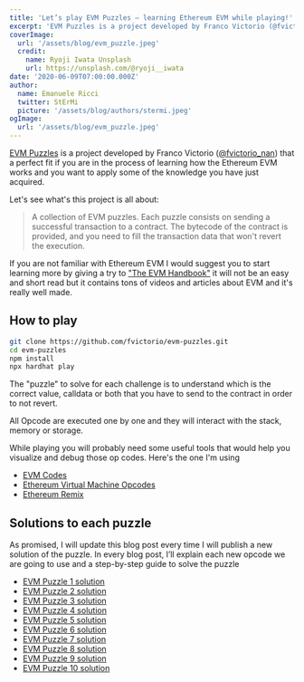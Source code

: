 ```yaml
---
title: 'Let’s play EVM Puzzles — learning Ethereum EVM while playing!'
excerpt: 'EVM Puzzles is a project developed by Franco Victorio (@fvictorio_nan) that is a perfect fit if you are in the process of learning how the Ethereum EVM works, and you want to apply some of the knowledge you have just acquired.'
coverImage:
  url: '/assets/blog/evm_puzzle.jpeg'
  credit:
    name: Ryoji Iwata Unsplash
    url: https://unsplash.com/@ryoji__iwata
date: '2020-06-09T07:00:00.000Z'
author:
  name: Emanuele Ricci
  twitter: StErMi
  picture: '/assets/blog/authors/stermi.jpeg'
ogImage:
  url: '/assets/blog/evm_puzzle.jpeg'
---
```


[EVM Puzzles](https://github.com/fvictorio/evm-puzzles) is a project developed by Franco Victorio ([@fvictorio_nan](https://twitter.com/fvictorio_nan)) that a perfect fit if you are in the process of learning how the Ethereum EVM works and you want to apply some of the knowledge you have just acquired.

Let's see what's this project is all about:

> A collection of EVM puzzles. Each puzzle consists on sending a successful transaction to a contract. The bytecode of the contract is provided, and you need to fill the transaction data that won't revert the execution.

If you are not familiar with Ethereum EVM I would suggest you to start learning more by giving a try to ["The EVM Handbook"](https://noxx3xxon.notion.site/noxx3xxon/The-EVM-Handbook-bb38e175cc404111a391907c4975426d) it will not be an easy and short read but it contains tons of videos and articles about EVM and it's really well made.

## How to play

```bash
git clone https://github.com/fvictorio/evm-puzzles.git
cd evm-puzzles
npm install
npx hardhat play
```

The "puzzle" to solve for each challenge is to understand which is the correct value, calldata or both that you have to send to the contract in order to not revert.

All Opcode are executed one by one and they will interact with the stack, memory or storage.

While playing you will probably need some useful tools that would help you visualize and debug those op codes. Here's the one I'm using

- [EVM Codes](https://www.evm.codes)
- [Ethereum Virtual Machine Opcodes](https://www.ethervm.io)
- [Ethereum Remix](https://remix.ethereum.org)

## Solutions to each puzzle

As promised, I will update this blog post every time I will publish a new solution of the puzzle. In every blog post, I’ll explain each new opcode we are going to use and a step-by-step guide to solve the puzzle

- [EVM Puzzle 1 solution](https://stermi.xyz/blog/evm-puzzle-1-solution)
- [EVM Puzzle 2 solution](https://stermi.xyz/blog/evm-puzzle-2-solution)
- [EVM Puzzle 3 solution](https://stermi.xyz/blog/evm-puzzle-3-solution)
- [EVM Puzzle 4 solution](https://stermi.xyz/blog/evm-puzzle-4-solution)
- [EVM Puzzle 5 solution](https://stermi.xyz/blog/evm-puzzle-5-solution)
- [EVM Puzzle 6 solution](https://stermi.xyz/blog/evm-puzzle-6-solution)
- [EVM Puzzle 7 solution](https://stermi.xyz/blog/evm-puzzle-7-solution)
- [EVM Puzzle 8 solution](https://stermi.xyz/blog/evm-puzzle-8-solution)
- [EVM Puzzle 9 solution](https://stermi.xyz/blog/evm-puzzle-9-solution)
- [EVM Puzzle 10 solution](https://stermi.xyz/blog/evm-puzzle-10-solution)

